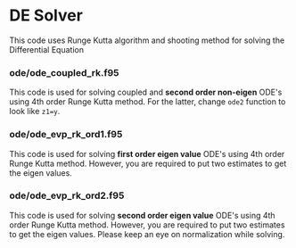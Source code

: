 # DE Solver
This code uses Runge Kutta algorithm and shooting method for solving the Differential Equation

### ode/ode_coupled_rk.f95
This code is used for solving coupled and **second order non-eigen** ODE's using 4th order Runge Kutta method. For the latter, change `ode2` function to look like `z1=y`.

### ode/ode_evp_rk_ord1.f95
This code is used for solving **first order eigen value** ODE's using 4th order Runge Kutta method. However, you are required to put two estimates to get the eigen values.

### ode/ode_evp_rk_ord2.f95
This code is used for solving **second order eigen value** ODE's using 4th order Runge Kutta method. However, you are required to put two estimates to get the eigen values. Please keep an eye on normalization while solving.

